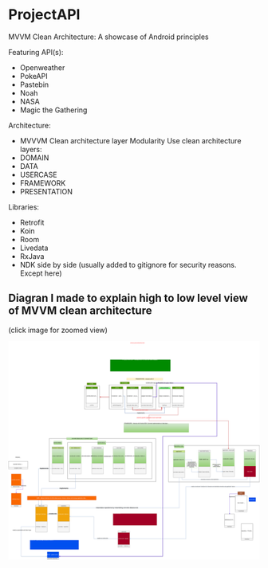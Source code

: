 # ProjectAPI
MVVM Clean Architecture:
A showcase of Android principles

Featuring API(s):
- Openweather
- PokeAPI
- Pastebin
- Noah
- NASA
- Magic the Gathering

Architecture:
- MVVVM Clean architecture layer Modularity
Use clean architecture layers:
- DOMAIN
- DATA
- USERCASE
- FRAMEWORK
- PRESENTATION

Libraries:
- Retrofit
- Koin
- Room
- Livedata
- RxJava
- NDK side by side (usually added to gitignore for security reasons. Except here)




## Diagran I made to explain high to low level view of MVVM clean architecture
(click image for zoomed view)

![](https://raw.githubusercontent.com/dreamertheat/ProjectAPI/master/diagram/AndroidMVVM.svg?sanitize=true)








